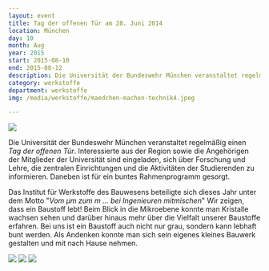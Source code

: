 ```yaml
---
layout: event
title: Tag der offenen Tür am 28. Juni 2014
location: München
day: 10
month: Aug
year: 2015
start: 2015-08-10
end: 2015-08-12
description: Die Universität der Bundeswehr München veranstaltet regelmäßig einen Tag der offenen Tür..
category: werkstoffe
department: werkstoffe
img: /media/werkstoffe/maedchen-machen-technik4.jpeg

---
```


<img src="/media/werkstoffe/maedchen-machen-technik10.jpg">	

Die Universität der Bundeswehr München veranstaltet regelmäßig einen *Tag der offenen Tür*. Interessierte aus der Region sowie die Angehörigen der Mitglieder der Universität sind eingeladen, sich über Forschung und Lehre, die zentralen Einrichtungen und die Aktivitäten der Studierenden zu informieren. Daneben ist für ein buntes Rahmenprogramm gesorgt.

Das Institut für Werkstoffe des Bauwesens beteiligte sich dieses Jahr unter dem Motto "*Vom µm zum m ... bei Ingenieuren mitmischen*" Wir zeigen, dass ein Baustoff lebt! Beim Blick in die Mikroebene konnte man Kristalle wachsen sehen und darüber hinaus mehr über die Vielfalt unserer Baustoffe erfahren. Bei uns ist ein Baustoff auch nicht nur grau, sondern kann lebhaft bunt werden. Als Andenken konnte man sich sein eigenes kleines Bauwerk gestalten und mit nach Hause nehmen.
 
<img src="/media/werkstoffe/maedchen-machen-technik7.jpg">

<img src="/media/werkstoffe/maedchen-machen-technik8.jpg">

<img src="/media/werkstoffe/maedchen-machen-technik9.jpg">


